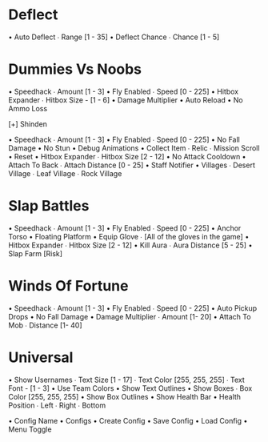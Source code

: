 # Deflect 

• Auto Deflect 
 ∙ Range [1 - 35]
• Deflect Chance 
 ∙ Chance [1 - 5]

# Dummies Vs Noobs

• Speedhack
 ∙ Amount [1 - 3]
• Fly Enabled 
 ∙ Speed [0 - 225]
• Hitbox Expander
 ∙ Hitbox Size - [1 - 6]
• Damage Multiplier
• Auto Reload
• No Ammo Loss

[+] Shinden

• Speedhack
 ∙ Amount [1 - 3]
• Fly Enabled 
 ∙ Speed [0 - 225]
• No Fall Damage 
• No Stun 
• Debug Animations
• Collect Item
 ∙ Relic 
 ∙ Mission Scroll
• Reset
• Hitbox Expander 
 ∙ Hitbox Size [2 - 12]
• No Attack Cooldown 
• Attach To Back
 ∙ Attach Distance [0 - 25]
• Staff Notifier
• Villages
 ∙ Desert Village
 ∙ Leaf Village
 ∙ Rock Village 

# Slap Battles 

• Speedhack
 ∙ Amount [1 - 3]
• Fly Enabled 
 ∙ Speed [0 - 225]
• Anchor Torso 
• Floating Platform 
• Equip Glove
 ∙ [All of the gloves in the game]
• Hitbox Expander 
 ∙ Hitbox Size [2 - 12]
• Kill Aura 
 ∙ Aura Distance [5 - 25]
• Slap Farm [Risk]

# Winds Of Fortune
• Speedhack
 ∙ Amount [1 - 3]
• Fly Enabled 
 ∙ Speed [0 - 225]
• Auto Pickup Drops
• No Fall Damage
• Damage Multiplier 
 ∙ Amount [1- 20]
• Attach To Mob
 ∙ Distance [1- 40]

# Universal

• Show Usernames
 ∙ Text Size [1 - 17]
 ∙ Text Color [255, 255, 255]
 ∙ Text Font - [1 - 3]
• Use Team Colors 
• Show Text Outlines
• Show Boxes
 ∙ Box Color [255, 255, 255]
• Show Box Outlines
• Show Health Bar 
• Health Position
 ∙ Left 
 ∙ Right
 ∙ Bottom 
 
• Config Name 
• Configs 
• Create Config
• Save Config 
• Load Config 
• Menu Toggle
